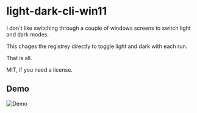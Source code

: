 # light-dark-cli-win11

I don't like switching through a couple of windows screens to switch light and dark modes.

This chages the registrey directly to toggle light and dark with each run.

That is all.


MIT, if you need a license.

## Demo

![Demo](https://j.gifs.com/LZpLOr.gif)